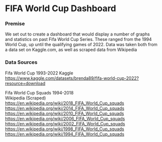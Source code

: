 # FIFA World Cup Dashboard

### Premise

We set out to create a dashboard that would display a number of graphs and statistics on past Fifa World Cup Series. These ranged from the 1994 World Cup, up until the qualifying games of 2022. Data was taken both from a data set on Kaggle.com, as well as scraped data from Wikipedia

### Data Sources

Fifa World Cup 1993-2022
Kaggle
https://www.kaggle.com/datasets/brenda89/fifa-world-cup-2022?resource=download 

Fifa World Cup Squads 1994-2018  
Wikipedia (Scraped)  
https://en.wikipedia.org/wiki/2018_FIFA_World_Cup_squads 
https://en.wikipedia.org/wiki/2014_FIFA_World_Cup_squads 
https://en.wikipedia.org/wiki/2010_FIFA_World_Cup_squads 
https://en.wikipedia.org/wiki/2006_FIFA_World_Cup_squads 
https://en.wikipedia.org/wiki/2002_FIFA_World_Cup_squads 
https://en.wikipedia.org/wiki/1998_FIFA_World_Cup_squads 
https://en.wikipedia.org/wiki/1994_FIFA_World_Cup_squads 

